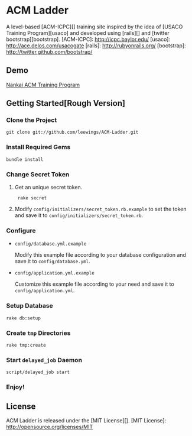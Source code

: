 ACM Ladder
==========

A level-based [ACM-ICPC][] training site inspired by the idea of [USACO
Training Program][usaco] and developed using [rails][] and
[twitter bootstrap][bootstrap].
[ACM-ICPC]: http://icpc.baylor.edu/
[usaco]: http://ace.delos.com/usacogate
[rails]: http://rubyonrails.org/
[bootstrap]: http://twitter.github.com/bootstrap/

Demo
----
[Nankai ACM Training Program](http://acm.nankai.edu.cn/ladder)

Getting Started[Rough Version]
---------------

### Clone the Project

    git clone git://github.com/leewings/ACM-Ladder.git

### Install Required Gems

    bundle install

### Change Secret Token

1. Get an unique secret token.

        rake secret

2. Modify `config/initializers/secret_token.rb.example` to set the token and
   save it to `config/initializers/secret_token.rb`.

### Configure

- `config/database.yml.example`

  Modify this example file according to your database configuration and save
  it to `config/database.yml`.

- `config/application.yml.example`

  Customize this example file according to your need and save it to
  `config/application.yml`.

### Setup Database

    rake db:setup

### Create `tmp` Directories

    rake tmp:create

### Start `delayed_job` Daemon

    script/delayed_job start

### Enjoy!

License
-------
ACM Ladder is released under the [MIT License][].
[MIT License]: http://opensource.org/licenses/MIT
